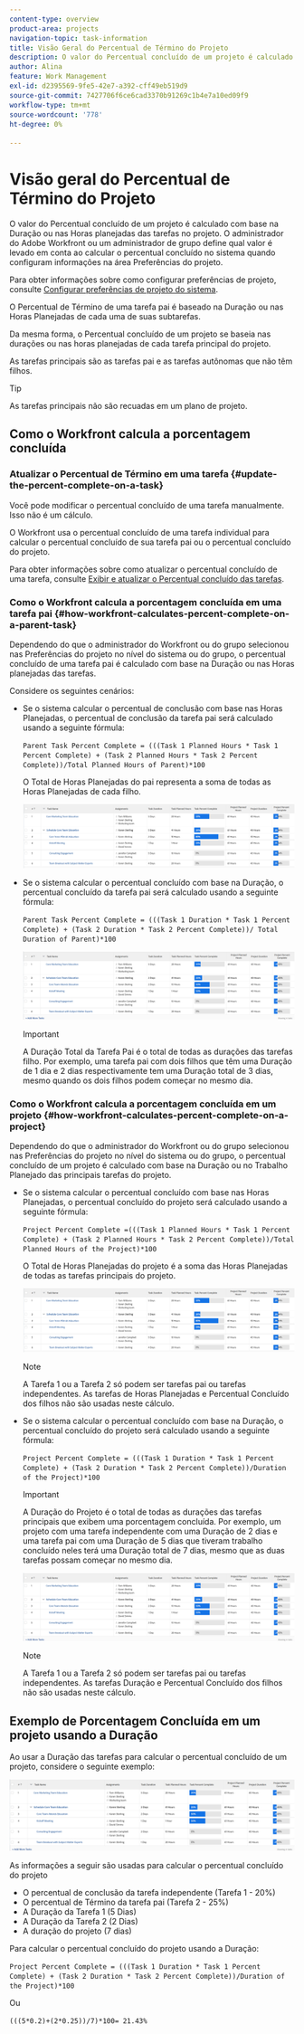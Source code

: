 ```yaml
---
content-type: overview
product-area: projects
navigation-topic: task-information
title: Visão Geral do Percentual de Término do Projeto
description: O valor do Percentual concluído de um projeto é calculado com base na Duração planejada ou nas Horas planejadas das tarefas no projeto. O administrador do Adobe Workfront ou um administrador de grupo define qual valor é levado em conta ao calcular o percentual concluído no sistema quando configuram informações na área Preferências do projeto. Para obter informações sobre como configurar as preferências do projeto, consulte Configurar preferências do projeto do sistema.
author: Alina
feature: Work Management
exl-id: d2395569-9fe5-42e7-a392-cff49eb519d9
source-git-commit: 7427706f6ce6cad3370b91269c1b4e7a10ed09f9
workflow-type: tm+mt
source-wordcount: '778'
ht-degree: 0%

---
```


# Visão geral do Percentual de Término do Projeto

<!-- Audited 01/2024 -->

O valor do Percentual concluído de um projeto é calculado com base na Duração ou nas Horas planejadas das tarefas no projeto. O administrador do Adobe Workfront ou um administrador de grupo define qual valor é levado em conta ao calcular o percentual concluído no sistema quando configuram informações na área Preferências do projeto.

Para obter informações sobre como configurar preferências de projeto, consulte [Configurar preferências de projeto do sistema](../../../administration-and-setup/set-up-workfront/configure-system-defaults/set-project-preferences.md).

O Percentual de Término de uma tarefa pai é baseado na Duração ou nas Horas Planejadas de cada uma de suas subtarefas.

Da mesma forma, o Percentual concluído de um projeto se baseia nas durações ou nas horas planejadas de cada tarefa principal do projeto.

As tarefas principais são as tarefas pai e as tarefas autônomas que não têm filhos.

>[!TIP]
>
>As tarefas principais não são recuadas em um plano de projeto.

## Como o Workfront calcula a porcentagem concluída

### Atualizar o Percentual de Término em uma tarefa {#update-the-percent-complete-on-a-task}

Você pode modificar o percentual concluído de uma tarefa manualmente. Isso não é um cálculo.

O Workfront usa o percentual concluído de uma tarefa individual para calcular o percentual concluído de sua tarefa pai ou o percentual concluído do projeto.

Para obter informações sobre como atualizar o percentual concluído de uma tarefa, consulte [Exibir e atualizar o Percentual concluído das tarefas](../../../manage-work/projects/updating-work-in-a-project/view-update-percent-complete-for-tasks.md).

### Como o Workfront calcula a porcentagem concluída em uma tarefa pai {#how-workfront-calculates-percent-complete-on-a-parent-task}

Dependendo do que o administrador do Workfront ou do grupo selecionou nas Preferências do projeto no nível do sistema ou do grupo, o percentual concluído de uma tarefa pai é calculado com base na Duração ou nas Horas planejadas das tarefas.

Considere os seguintes cenários:

* Se o sistema calcular o percentual de conclusão com base nas Horas Planejadas, o percentual de conclusão da tarefa pai será calculado usando a seguinte fórmula:

  `Parent Task Percent Complete = (((Task 1 Planned Hours * Task 1 Percent Complete) + (Task 2 Planned Hours * Task 2 Percent Complete))/Total Planned Hours of Parent)*100`

  O Total de Horas Planejadas do pai representa a soma de todas as Horas Planejadas de cada filho.

  ![](assets/project-with-tasks-percent-complete-planned-hours-calculation.png)

* Se o sistema calcular o percentual concluído com base na Duração, o percentual concluído da tarefa pai será calculado usando a seguinte fórmula:

  `Parent Task Percent Complete = (((Task 1 Duration * Task 1 Percent Complete) + (Task 2 Duration * Task 2 Percent Complete))/ Total Duration of Parent)*100`

  ![](assets/project-with-tasks-percent-complete-duration-calculation.png)

  >[!IMPORTANT]
  >
  >A Duração Total da Tarefa Pai é o total de todas as durações das tarefas filho. Por exemplo, uma tarefa pai com dois filhos que têm uma Duração de 1 dia e 2 dias respectivamente tem uma Duração total de 3 dias, mesmo quando os dois filhos podem começar no mesmo dia.


### Como o Workfront calcula a porcentagem concluída em um projeto {#how-workfront-calculates-percent-complete-on-a-project}

Dependendo do que o administrador do Workfront ou do grupo selecionou nas Preferências do projeto no nível do sistema ou do grupo, o percentual concluído de um projeto é calculado com base na Duração ou no Trabalho Planejado das principais tarefas do projeto.

* Se o sistema calcular o percentual concluído com base nas Horas Planejadas, o percentual concluído do projeto será calculado usando a seguinte fórmula:

  `Project Percent Complete =(((Task 1 Planned Hours * Task 1 Percent Complete) + (Task 2 Planned Hours * Task 2 Percent Complete))/Total Planned Hours of the Project)*100`

  O Total de Horas Planejadas do projeto é a soma das Horas Planejadas de todas as tarefas principais do projeto.

  ![](assets/project-with-tasks-percent-complete-planned-hours-calculation.png)

  >[!NOTE]
  >
  >A Tarefa 1 ou a Tarefa 2 só podem ser tarefas pai ou tarefas independentes. As tarefas de Horas Planejadas e Percentual Concluído dos filhos não são usadas neste cálculo.

* Se o sistema calcular o percentual concluído com base na Duração, o percentual concluído do projeto será calculado usando a seguinte fórmula:

  `Project Percent Complete = (((Task 1 Duration * Task 1 Percent Complete) + (Task 2 Duration * Task 2 Percent Complete))/Duration of the Project)*100`

  >[!IMPORTANT]
  >
  >A Duração do Projeto é o total de todas as durações das tarefas principais que exibem uma porcentagem concluída. Por exemplo, um projeto com uma tarefa independente com uma Duração de 2 dias e uma tarefa pai com uma Duração de 5 dias que tiveram trabalho concluído neles terá uma Duração total de 7 dias, mesmo que as duas tarefas possam começar no mesmo dia.

  ![](assets/project-with-tasks-percent-complete-duration-calculation.png)

  >[!NOTE]
  >
  >A Tarefa 1 ou a Tarefa 2 só podem ser tarefas pai ou tarefas independentes. As tarefas Duração e Percentual Concluído dos filhos não são usadas neste cálculo.

## Exemplo de Porcentagem Concluída em um projeto usando a Duração

Ao usar a Duração das tarefas para calcular o percentual concluído de um projeto, considere o seguinte exemplo:

![](assets/project-with-tasks-percent-complete-duration-calculation.png)

As informações a seguir são usadas para calcular o percentual concluído do projeto

* O percentual de conclusão da tarefa independente (Tarefa 1 - 20%)
* O percentual de Término da tarefa pai (Tarefa 2 - 25%)
* A Duração da Tarefa 1 (5 Dias)
* A Duração da Tarefa 2 (2 Dias)
* A duração do projeto (7 dias)


Para calcular o percentual concluído do projeto usando a Duração:

`Project Percent Complete = (((Task 1 Duration * Task 1 Percent Complete) + (Task 2 Duration * Task 2 Percent Complete))/Duration of the Project)*100`

Ou

`(((5*0.2)+(2*0.25))/7)*100= 21.43%`


<!--drafted, this was the old example:

When using the Planned Duration of the tasks to calculate the percent complete of a project, consider the following example:

percent_complete_on_project_example.png

Only the parent task (Task 1) and the standalone task (Task 8) are used to calculate the percent complete of the project.

The secondary parents of Task 1 are used to calculate the percent complete of the main parent (Task 1).

To calculate the percent complete of the main parent (Task 1), first calculate the percent complete of its secondary parents:

Task 5 Percent Complete = ((14 * 0.75 + 12 * 0.25)/(12 + 14))*100 = 51.92%

Task 2 Percent Complete = ((5 * 0.7 + 2 * 0.5)/(5 + 2))*100 = 64.29 %

Then, to calculate the percent complete of the main parent (Task 1), use the following formula:

Task 1 Percent Complete =((56 * 0.5192 + 7 * 0.6429)/63)*100 = 53.29%

To calculate the percent complete of the project, you will need to have the following numbers ready:

Task 1 Duration (63 hours) and Percent Complete (53.29%)
Task 8 Duration (100 hours) and Percent Complete (4%)
Now, to calculate the percent complete of the project, use the following formula:

Project Percent Complete =((100 * 0.04 + 63 * 0.5329))/163)*100 = 23.05%
-->
